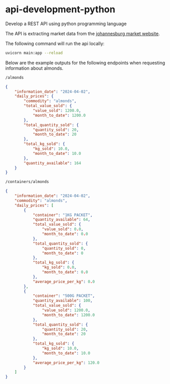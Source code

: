 # api-development-python

Develop a REST API using python programming language

The API is extracting market data from the [johannesburg market website](https://joburgmarket.co.za/jhbmarket/jhb-market/dailyprices.php?).

The following command will run the api locally:
```bash
uvicorn main:app --reload
```

Below are the example outputs for the following endpoints when requesting information about almonds.

```bash
/almonds
```

```json
{
    "information_date": "2024-04-02",
    "daily_prices": {
        "commodity": "almonds",
        "total_value_sold": {
            "value_sold": 1200.0,
            "month_to_date": 1200.0
        },
        "total_quantity_sold": {
            "quantity_sold": 20,
            "month_to_date": 20
        },
        "total_kg_sold": {
            "kg_sold": 10.0,
            "month_to_date": 10.0
        },
        "quantity_available": 164
    }
}
```

```bash
/containers/almonds
```

```json
{
    "information_date": "2024-04-02",
    "commodity": "almonds",
    "daily_prices": [
        {
            "container": "1KG PACKET",
            "quantity_available": 64,
            "total_value_sold": {
                "value_sold": 0.0,
                "month_to_date": 0.0
            },
            "total_quantity_sold": {
                "quantity_sold": 0,
                "month_to_date": 0
            },
            "total_kg_sold": {
                "kg_sold": 0.0,
                "month_to_date": 0.0
            },
            "average_price_per_kg": 0.0
        },
        {
            "container": "500G PACKET",
            "quantity_available": 100,
            "total_value_sold": {
                "value_sold": 1200.0,
                "month_to_date": 1200.0
            },
            "total_quantity_sold": {
                "quantity_sold": 20,
                "month_to_date": 20
            },
            "total_kg_sold": {
                "kg_sold": 10.0,
                "month_to_date": 10.0
            },
            "average_price_per_kg": 120.0
        }
    ]
}
```